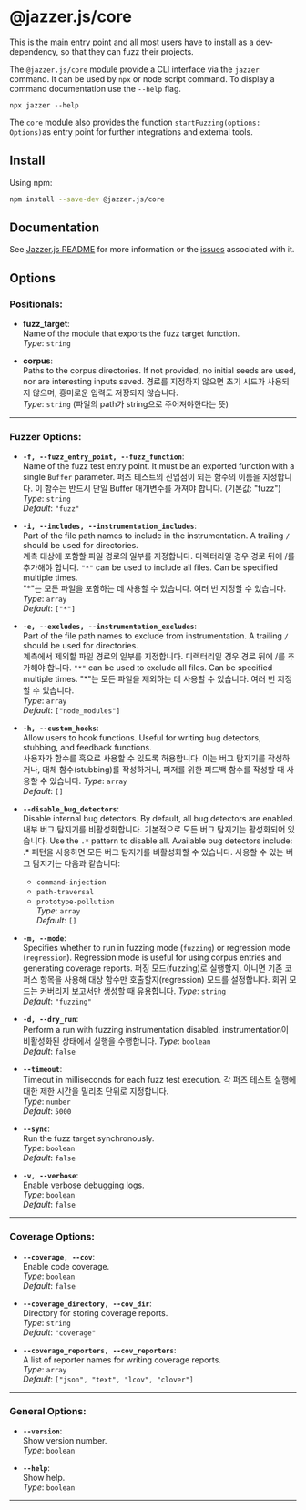 # @jazzer.js/core

This is the main entry point and all most users have to install as a
dev-dependency, so that they can fuzz their projects.

The `@jazzer.js/core` module provide a CLI interface via the `jazzer` command.
It can be used by `npx` or node script command. To display a command
documentation use the `--help` flag.

```shell
npx jazzer --help
```

The `core` module also provides the function `startFuzzing(options: Options)`as
entry point for further integrations and external tools.

## Install

Using npm:

```sh
npm install --save-dev @jazzer.js/core
```

## Documentation

See
[Jazzer.js README](https://github.com/CodeIntelligenceTesting/jazzer.js#readme)
for more information or the
[issues](https://github.com/CodeIntelligenceTesting/jazzer.js/issues?q=is%3Aissue+is%3Aopen)
associated with it.


## Options


### **Positionals:**

- **fuzz_target**:  
  Name of the module that exports the fuzz target function.  
  *Type*: `string`

- **corpus**:  
  Paths to the corpus directories. If not provided, no initial seeds are used, nor are interesting inputs saved.
  경로를 지정하지 않으면 초기 시드가 사용되지 않으며, 흥미로운 입력도 저장되지 않습니다.  
  *Type*: `string` (파일의 path가 string으로 주어져야한다는 뜻)

---

### **Fuzzer Options:**

- **`-f, --fuzz_entry_point, --fuzz_function`**:  
  Name of the fuzz test entry point. It must be an exported function with a single `Buffer` parameter. 
  퍼즈 테스트의 진입점이 되는 함수의 이름을 지정합니다. 이 함수는 반드시 단일 Buffer 매개변수를 가져야 합니다. (기본값: "fuzz")
  *Type*: `string`  
  *Default*: `"fuzz"`

- **`-i, --includes, --instrumentation_includes`**:  
  Part of the file path names to include in the instrumentation. A trailing `/` should be used for directories.  
  계측 대상에 포함할 파일 경로의 일부를 지정합니다. 디렉터리일 경우 경로 뒤에 /를 추가해야 합니다.
  `"*"` can be used to include all files. Can be specified multiple times.  
  "*"는 모든 파일을 포함하는 데 사용할 수 있습니다. 여러 번 지정할 수 있습니다.
  *Type*: `array`  
  *Default*: `["*"]`

- **`-e, --excludes, --instrumentation_excludes`**:  
  Part of the file path names to exclude from instrumentation. A trailing `/` should be used for directories.  
  계측에서 제외할 파일 경로의 일부를 지정합니다. 디렉터리일 경우 경로 뒤에 /를 추가해야 합니다.
  `"*"` can be used to exclude all files. Can be specified multiple times.
  "*"는 모든 파일을 제외하는 데 사용할 수 있습니다. 여러 번 지정할 수 있습니다.  
  *Type*: `array`  
  *Default*: `["node_modules"]`

- **`-h, --custom_hooks`**:  
  Allow users to hook functions. Useful for writing bug detectors, stubbing, and feedback functions.  
  사용자가 함수를 훅으로 사용할 수 있도록 허용합니다. 이는 버그 탐지기를 작성하거나, 대체 함수(stubbing)를 작성하거나, 퍼저를 위한 피드백 함수를 작성할 때 사용할 수 있습니다.
  *Type*: `array`  
  *Default*: `[]`

- **`--disable_bug_detectors`**:  
  Disable internal bug detectors. By default, all bug detectors are enabled. 
  내부 버그 탐지기를 비활성화합니다. 기본적으로 모든 버그 탐지기는 활성화되어 있습니다.
  Use the `.*` pattern to disable all. Available bug detectors include:
  .* 패턴을 사용하면 모든 버그 탐지기를 비활성화할 수 있습니다. 사용할 수 있는 버그 탐지기는 다음과 같습니다:
  - `command-injection`
  - `path-traversal`
  - `prototype-pollution`  
  *Type*: `array`  
  *Default*: `[]`

- **`-m, --mode`**:  
  Specifies whether to run in fuzzing mode (`fuzzing`) or regression mode (`regression`). Regression mode is useful for using corpus entries and generating coverage reports. 
  퍼징 모드(fuzzing)로 실행할지, 아니면 기존 코퍼스 항목을 사용해 대상 함수만 호출할지(regression) 모드를 설정합니다. 회귀 모드는 커버리지 보고서만 생성할 때 유용합니다. 
  *Type*: `string`  
  *Default*: `"fuzzing"`

- **`-d, --dry_run`**:  
  Perform a run with fuzzing instrumentation disabled. 
  instrumentation이 비활성화된 상태에서 실행을 수행합니다. 
  *Type*: `boolean`  
  *Default*: `false`

- **`--timeout`**:  
  Timeout in milliseconds for each fuzz test execution.
  각 퍼즈 테스트 실행에 대한 제한 시간을 밀리초 단위로 지정합니다.  
  *Type*: `number`  
  *Default*: `5000`

- **`--sync`**:  
  Run the fuzz target synchronously.  
  *Type*: `boolean`  
  *Default*: `false`

- **`-v, --verbose`**:  
  Enable verbose debugging logs.  
  *Type*: `boolean`  
  *Default*: `false`

---

### **Coverage Options:**

- **`--coverage, --cov`**:  
  Enable code coverage.  
  *Type*: `boolean`  
  *Default*: `false`

- **`--coverage_directory, --cov_dir`**:  
  Directory for storing coverage reports.  
  *Type*: `string`  
  *Default*: `"coverage"`

- **`--coverage_reporters, --cov_reporters`**:  
  A list of reporter names for writing coverage reports.  
  *Type*: `array`  
  *Default*: `["json", "text", "lcov", "clover"]`

---

### **General Options:**

- **`--version`**:  
  Show version number.  
  *Type*: `boolean`

- **`--help`**:  
  Show help.  
  *Type*: `boolean`

---